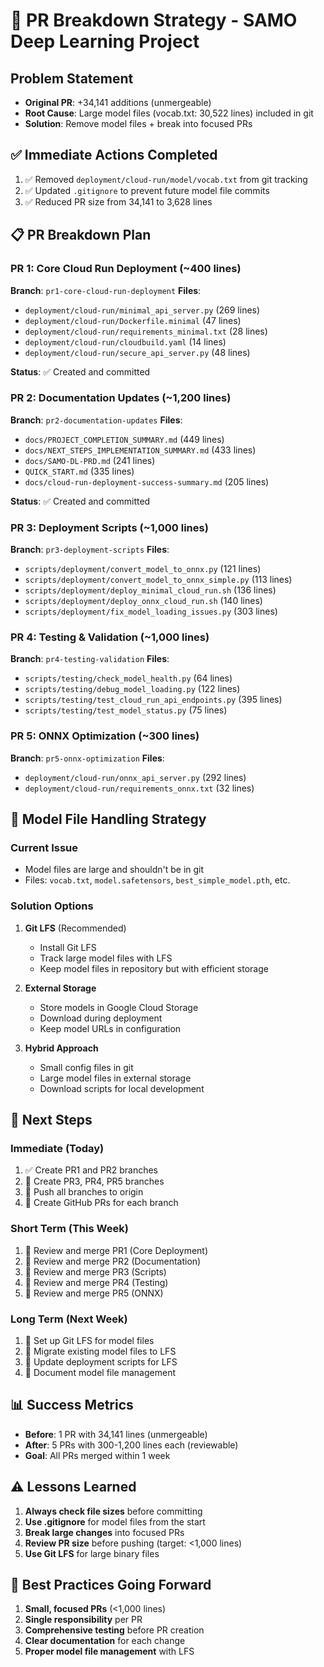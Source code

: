 # 🚨 PR Breakdown Strategy - SAMO Deep Learning Project

## **Problem Statement**
- **Original PR**: +34,141 additions (unmergeable)
- **Root Cause**: Large model files (vocab.txt: 30,522 lines) included in git
- **Solution**: Remove model files + break into focused PRs

## **✅ Immediate Actions Completed**
1. ✅ Removed `deployment/cloud-run/model/vocab.txt` from git tracking
2. ✅ Updated `.gitignore` to prevent future model file commits
3. ✅ Reduced PR size from 34,141 to 3,628 lines

## **📋 PR Breakdown Plan**

### **PR 1: Core Cloud Run Deployment** (~400 lines)
**Branch**: `pr1-core-cloud-run-deployment`
**Files**:
- `deployment/cloud-run/minimal_api_server.py` (269 lines)
- `deployment/cloud-run/Dockerfile.minimal` (47 lines)
- `deployment/cloud-run/requirements_minimal.txt` (28 lines)
- `deployment/cloud-run/cloudbuild.yaml` (14 lines)
- `deployment/cloud-run/secure_api_server.py` (48 lines)

**Status**: ✅ Created and committed

### **PR 2: Documentation Updates** (~1,200 lines)
**Branch**: `pr2-documentation-updates`
**Files**:
- `docs/PROJECT_COMPLETION_SUMMARY.md` (449 lines)
- `docs/NEXT_STEPS_IMPLEMENTATION_SUMMARY.md` (433 lines)
- `docs/SAMO-DL-PRD.md` (241 lines)
- `QUICK_START.md` (335 lines)
- `docs/cloud-run-deployment-success-summary.md` (205 lines)

**Status**: ✅ Created and committed

### **PR 3: Deployment Scripts** (~1,000 lines)
**Branch**: `pr3-deployment-scripts`
**Files**:
- `scripts/deployment/convert_model_to_onnx.py` (121 lines)
- `scripts/deployment/convert_model_to_onnx_simple.py` (113 lines)
- `scripts/deployment/deploy_minimal_cloud_run.sh` (136 lines)
- `scripts/deployment/deploy_onnx_cloud_run.sh` (140 lines)
- `scripts/deployment/fix_model_loading_issues.py` (303 lines)

### **PR 4: Testing & Validation** (~1,000 lines)
**Branch**: `pr4-testing-validation`
**Files**:
- `scripts/testing/check_model_health.py` (64 lines)
- `scripts/testing/debug_model_loading.py` (122 lines)
- `scripts/testing/test_cloud_run_api_endpoints.py` (395 lines)
- `scripts/testing/test_model_status.py` (75 lines)

### **PR 5: ONNX Optimization** (~300 lines)
**Branch**: `pr5-onnx-optimization`
**Files**:
- `deployment/cloud-run/onnx_api_server.py` (292 lines)
- `deployment/cloud-run/requirements_onnx.txt` (32 lines)

## **🔧 Model File Handling Strategy**

### **Current Issue**
- Model files are large and shouldn't be in git
- Files: `vocab.txt`, `model.safetensors`, `best_simple_model.pth`, etc.

### **Solution Options**
1. **Git LFS** (Recommended)
   - Install Git LFS
   - Track large model files with LFS
   - Keep model files in repository but with efficient storage

2. **External Storage**
   - Store models in Google Cloud Storage
   - Download during deployment
   - Keep model URLs in configuration

3. **Hybrid Approach**
   - Small config files in git
   - Large model files in external storage
   - Download scripts for local development

## **🚀 Next Steps**

### **Immediate (Today)**
1. ✅ Create PR1 and PR2 branches
2. 🔄 Create PR3, PR4, PR5 branches
3. 🔄 Push all branches to origin
4. 🔄 Create GitHub PRs for each branch

### **Short Term (This Week)**
1. 🔄 Review and merge PR1 (Core Deployment)
2. 🔄 Review and merge PR2 (Documentation)
3. 🔄 Review and merge PR3 (Scripts)
4. 🔄 Review and merge PR4 (Testing)
5. 🔄 Review and merge PR5 (ONNX)

### **Long Term (Next Week)**
1. 🔄 Set up Git LFS for model files
2. 🔄 Migrate existing model files to LFS
3. 🔄 Update deployment scripts for LFS
4. 🔄 Document model file management

## **📊 Success Metrics**
- **Before**: 1 PR with 34,141 lines (unmergeable)
- **After**: 5 PRs with 300-1,200 lines each (reviewable)
- **Goal**: All PRs merged within 1 week

## **⚠️ Lessons Learned**
1. **Always check file sizes** before committing
2. **Use .gitignore** for model files from the start
3. **Break large changes** into focused PRs
4. **Review PR size** before pushing (target: <1,000 lines)
5. **Use Git LFS** for large binary files

## **🎯 Best Practices Going Forward**
1. **Small, focused PRs** (<1,000 lines)
2. **Single responsibility** per PR
3. **Comprehensive testing** before PR creation
4. **Clear documentation** for each change
5. **Proper model file management** with LFS 